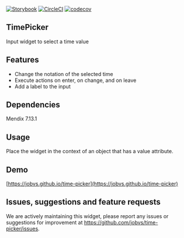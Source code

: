 [![Storybook](https://github.com/storybooks/press/blob/master/badges/storybook.svg)](https://jobvs.github.io/time-picker)
[![CircleCI](https://circleci.com/gh/jobvs/time-picker.svg?style=shield)](https://circleci.com/gh/jobvs/time-picker)
[![codecov](https://codecov.io/gh/jobvs/time-picker/branch/master/graph/badge.svg)](https://codecov.io/gh/jobvs/time-picker)

## TimePicker

Input widget to select a time value

## Features

-   Change the notation of the selected time
-   Execute actions on enter, on change, and on leave
-   Add a label to the input

## Dependencies

Mendix 7.13.1

## Usage

Place the widget in the context of an object that has a value attribute.

## Demo

[https://jobvs.github.io/time-picker](https://jobvs.github.io/time-picker)

## Issues, suggestions and feature requests

We are actively maintaining this widget, please report any issues or suggestions for improvement at
https://github.com/jobvs/time-picker/issues.
